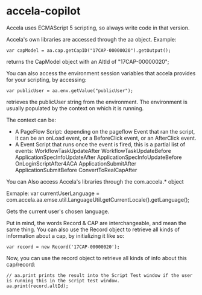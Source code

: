 # accela-copilot

Accela uses ECMAScript 5 scripting, so always write code in that version.

Accela's own libraries are accessed through the aa object.
Example:
```
var capModel = aa.cap.getCapID("17CAP-00000020").getOutput();
```
returns the CapModel object with an AltId of "17CAP-00000020";

You can also access the environment session variables that accela provides for your scripting, by accessing:
```
var publicUser = aa.env.getValue("publicUser");
```
retrieves the publicUser string from the environment. The environment is usually populated by the context on which it is running.

The context can be:
- A PageFlow Script: depending on the pageflow Event that ran the script, it can be an onLoad event, or a BeforeClick event, or an AfterClick event.
- A Event Script that runs once the event is fired, this is a partial list of events:
  WorkflowTaskUpdateAfter
  WorkflowTaskUpdateBefore
  ApplicationSpecInfoUpdateAfter
  ApplicationSpecInfoUpdateBefore
  OnLoginScriptAfter4ACA
  ApplicationSubmitAfter
  ApplicationSubmitBefore
  ConvertToRealCapAfter

You can Also access Accela's libraries through the com.accela.* object

Exmaple:
var currentUserLanguage = com.accela.aa.emse.util.LanguageUtil.getCurrentLocale().getLanguage();

Gets the current user's chosen language.

Put in mind, the words Record & CAP are interchangeable, and mean the same thing.
You can also use the Record object to retrieve all kinds of information about a cap, by initializing it like so:
```
var record = new Record('17CAP-00000020');
```

Now, you can use the record object to retrieve all kinds of info about this cap/record:
```
// aa.print prints the result into the Script Test window if the user is running this in the script test window.
aa.print(record.altId);
```
